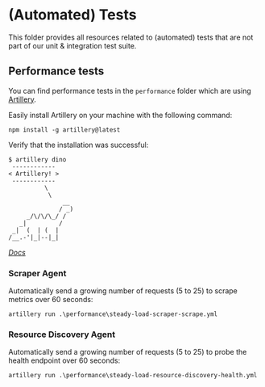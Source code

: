 # (Automated) Tests

This folder provides all resources related to (automated) tests that are not part of our unit & integration test suite.

## Performance tests

You can find performance tests in the `performance` folder which are using [Artillery](https://www.artillery.io/).

Easily install Artillery on your machine with the following command:

```shell
npm install -g artillery@latest
```

Verify that the installation was successful:

```shell
$ artillery dino
 ------------
< Artillery! >
 ------------
          \
           \
               __
              / _)
     _/\/\/\_/ /
   _|         /
 _|  (  | (  |
/__.-'|_|--|_|
```

*[Docs](https://www.artillery.io/docs/guides/getting-started/installing-artillery#installing-artillery)*

### Scraper Agent

Automatically send a growing number of requests (5 to 25) to scrape metrics over 60 seconds:

```shell
artillery run .\performance\steady-load-scraper-scrape.yml
```

### Resource Discovery Agent

Automatically send a growing number of requests (5 to 25) to probe the health endpoint over 60 seconds:

```shell
artillery run .\performance\steady-load-resource-discovery-health.yml
```
